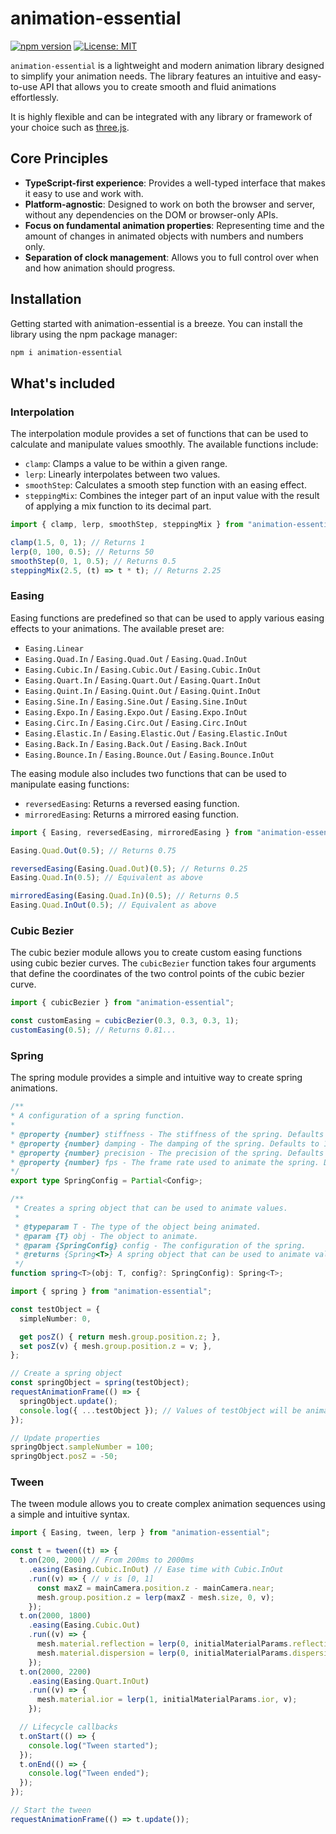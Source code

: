 # animation-essential

[![npm version](https://badge.fury.io/js/animation-essential.svg)](https://www.npmjs.com/package/animation-essential) [![License: MIT](https://img.shields.io/badge/License-MIT-yellow.svg)](https://opensource.org/licenses/MIT)

`animation-essential` is a lightweight and modern animation library designed to simplify your animation needs. The library features an intuitive and easy-to-use API that allows you to create smooth and fluid animations effortlessly.

It is highly flexible and can be integrated with any library or framework of your choice such as [three.js](https://github.com/mrdoob/three.js).

## Core Principles

- **TypeScript-first experience**: Provides a well-typed interface that makes it easy to use and work with.
- **Platform-agnostic**: Designed to work on both the browser and server, without any dependencies on the DOM or browser-only APIs.
- **Focus on fundamental animation properties**: Representing time and the amount of changes in animated objects with numbers and numbers only.
- **Separation of clock management**: Allows you to full control over when and how animation should progress.

## Installation

Getting started with animation-essential is a breeze. You can install the library using the npm package manager:

```sh
npm i animation-essential
```

## What's included

### Interpolation

The interpolation module provides a set of functions that can be used to calculate and manipulate values smoothly. The available functions include:

- `clamp`: Clamps a value to be within a given range.
- `lerp`: Linearly interpolates between two values.
- `smoothStep`: Calculates a smooth step function with an easing effect.
- `steppingMix`: Combines the integer part of an input value with the result of applying a mix function to its decimal part.

```typescript
import { clamp, lerp, smoothStep, steppingMix } from "animation-essential";

clamp(1.5, 0, 1); // Returns 1
lerp(0, 100, 0.5); // Returns 50
smoothStep(0, 1, 0.5); // Returns 0.5
steppingMix(2.5, (t) => t * t); // Returns 2.25
```

### Easing

Easing functions are predefined so that can be used to apply various easing effects to your animations. The available preset are:

- `Easing.Linear`
- `Easing.Quad.In` / `Easing.Quad.Out` / `Easing.Quad.InOut`
- `Easing.Cubic.In` / `Easing.Cubic.Out` / `Easing.Cubic.InOut`
- `Easing.Quart.In` / `Easing.Quart.Out` / `Easing.Quart.InOut`
- `Easing.Quint.In` / `Easing.Quint.Out` / `Easing.Quint.InOut`
- `Easing.Sine.In` / `Easing.Sine.Out` / `Easing.Sine.InOut`
- `Easing.Expo.In` / `Easing.Expo.Out` / `Easing.Expo.InOut`
- `Easing.Circ.In` / `Easing.Circ.Out` / `Easing.Circ.InOut`
- `Easing.Elastic.In` / `Easing.Elastic.Out` / `Easing.Elastic.InOut`
- `Easing.Back.In` / `Easing.Back.Out` / `Easing.Back.InOut`
- `Easing.Bounce.In` / `Easing.Bounce.Out` / `Easing.Bounce.InOut`

The easing module also includes two functions that can be used to manipulate easing functions:

- `reversedEasing`: Returns a reversed easing function.
- `mirroredEasing`: Returns a mirrored easing function.

```typescript
import { Easing, reversedEasing, mirroredEasing } from "animation-essential";

Easing.Quad.Out(0.5); // Returns 0.75

reversedEasing(Easing.Quad.Out)(0.5); // Returns 0.25
Easing.Quad.In(0.5); // Equivalent as above

mirroredEasing(Easing.Quad.In)(0.5); // Returns 0.5
Easing.Quad.InOut(0.5); // Equivalent as above
```

### Cubic Bezier

The cubic bezier module allows you to create custom easing functions using cubic bezier curves.
The `cubicBezier` function takes four arguments that define the coordinates of the two control points of the cubic bezier curve.

```typescript
import { cubicBezier } from "animation-essential";

const customEasing = cubicBezier(0.3, 0.3, 0.3, 1);
customEasing(0.5); // Returns 0.81...
```

### Spring

The spring module provides a simple and intuitive way to create spring animations.

```typescript
/**
* A configuration of a spring function.
*
* @property {number} stiffness - The stiffness of the spring. Defaults to 200.
* @property {number} damping - The damping of the spring. Defaults to 10.
* @property {number} precision - The precision of the spring. Defaults to 1e-6.
* @property {number} fps - The frame rate used to animate the spring. Defaults to 60.
*/
export type SpringConfig = Partial<Config>;

/**
 * Creates a spring object that can be used to animate values.
 *
 * @typeparam T - The type of the object being animated.
 * @param {T} obj - The object to animate.
 * @param {SpringConfig} config - The configuration of the spring.
 * @returns {Spring<T>} A spring object that can be used to animate values.
 */
function spring<T>(obj: T, config?: SpringConfig): Spring<T>;
```

```typescript
import { spring } from "animation-essential";

const testObject = {
  simpleNumber: 0,

  get posZ() { return mesh.group.position.z; },
  set posZ(v) { mesh.group.position.z = v; },
};

// Create a spring object
const springObject = spring(testObject);
requestAnimationFrame(() => {
  springObject.update();
  console.log({ ...testObject }); // Values of testObject will be animated
});

// Update properties
springObject.sampleNumber = 100;
springObject.posZ = -50;
```

### Tween

The tween module allows you to create complex animation sequences using a simple and intuitive syntax.

```typescript
import { Easing, tween, lerp } from "animation-essential";

const t = tween((t) => {
  t.on(200, 2000) // From 200ms to 2000ms
    .easing(Easing.Cubic.InOut) // Ease time with Cubic.InOut
    .run((v) => { // v is [0, 1]
      const maxZ = mainCamera.position.z - mainCamera.near;
      mesh.group.position.z = lerp(maxZ - mesh.size, 0, v);
    });
  t.on(2000, 1800)
    .easing(Easing.Cubic.Out)
    .run((v) => {
      mesh.material.reflection = lerp(0, initialMaterialParams.reflection, v);
      mesh.material.dispersion = lerp(0, initialMaterialParams.dispersion, v);
    });
  t.on(2000, 2200)
    .easing(Easing.Quart.InOut)
    .run((v) => {
      mesh.material.ior = lerp(1, initialMaterialParams.ior, v);
    });

  // Lifecycle callbacks
  t.onStart(() => {
    console.log("Tween started");
  });
  t.onEnd(() => {
    console.log("Tween ended");
  });
});

// Start the tween
requestAnimationFrame(() => t.update());
```
